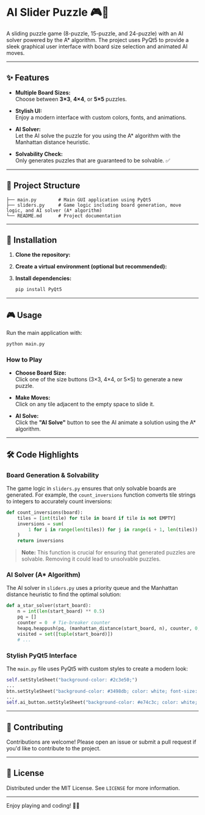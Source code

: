# AI Slider Puzzle 🎮🤖

A sliding puzzle game (8-puzzle, 15-puzzle, and 24-puzzle) with an AI solver powered by the A* algorithm. The project uses PyQt5 to provide a sleek graphical user interface with board size selection and animated AI moves.

---

## ✨ Features

- **Multiple Board Sizes:**  
  Choose between **3×3**, **4×4**, or **5×5** puzzles.
  
- **Stylish UI:**  
  Enjoy a modern interface with custom colors, fonts, and animations.

- **AI Solver:**  
  Let the AI solve the puzzle for you using the A* algorithm with the Manhattan distance heuristic.

- **Solvability Check:**  
  Only generates puzzles that are guaranteed to be solvable. ✅

---

## 📂 Project Structure

```
├── main.py        # Main GUI application using PyQt5
├── sliders.py     # Game logic including board generation, move logic, and AI solver (A* algorithm)
└── README.md      # Project documentation
```

---

## 🚀 Installation

1. **Clone the repository:**
   

2. **Create a virtual environment (optional but recommended):**
  

3. **Install dependencies:**
   ```bash
   pip install PyQt5
   ```

---

## 🎮 Usage

Run the main application with:

```bash
python main.py
```

### How to Play

- **Choose Board Size:**  
  Click one of the size buttons (3×3, 4×4, or 5×5) to generate a new puzzle.

- **Make Moves:**  
  Click on any tile adjacent to the empty space to slide it.

- **AI Solve:**  
  Click the **"AI Solve"** button to see the AI animate a solution using the A* algorithm.

---

## 🛠️ Code Highlights

### Board Generation & Solvability

The game logic in `sliders.py` ensures that only solvable boards are generated. For example, the `count_inversions` function converts tile strings to integers to accurately count inversions:

```python
def count_inversions(board):
    tiles = [int(tile) for tile in board if tile is not EMPTY]
    inversions = sum(
        1 for i in range(len(tiles)) for j in range(i + 1, len(tiles)) if tiles[i] > tiles[j]
    )
    return inversions
```

> **Note:** This function is crucial for ensuring that generated puzzles are solvable. Removing it could lead to unsolvable puzzles.

### AI Solver (A* Algorithm)

The AI solver in `sliders.py` uses a priority queue and the Manhattan distance heuristic to find the optimal solution:

```python
def a_star_solver(start_board):
    n = int(len(start_board) ** 0.5)
    pq = []
    counter = 0  # Tie-breaker counter
    heapq.heappush(pq, (manhattan_distance(start_board, n), counter, 0, start_board, []))
    visited = set([tuple(start_board)])
    # ...
```

### Stylish PyQt5 Interface

The `main.py` file uses PyQt5 with custom styles to create a modern look:

```python
self.setStyleSheet("background-color: #2c3e50;")
...
btn.setStyleSheet("background-color: #3498db; color: white; font-size: 14px; padding: 5px;")
...
self.ai_button.setStyleSheet("background-color: #e74c3c; color: white; font-size: 16px; padding: 10px;")
```

---

## 🤝 Contributing

Contributions are welcome! Please open an issue or submit a pull request if you'd like to contribute to the project.

---

## 📄 License

Distributed under the MIT License. See `LICENSE` for more information.

---

Enjoy playing and coding! 🚀😊
